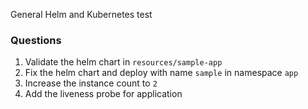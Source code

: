 General Helm and Kubernetes test

### Questions
1. Validate the helm chart in `resources/sample-app`
2. Fix the helm chart and deploy with name `sample` in namespace `app`
3. Increase the instance count to `2`
4. Add the liveness probe for application